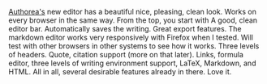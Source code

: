 [Authorea's](http://www.authorea.com) new editor has a beautiful nice, pleasing, clean look. Works on every browser in the same way. From the top, you start with A good, clean editor bar. Automatically saves the writing. Great export features. The markdown editor works very responsively with Firefox when I tested. Will test with other browsers in other systems to see how it works. Three levels of headers. Quote, citation support (more on that later). Links, formula editor, three levels of writing environment support, LaTeX, Markdown, and HTML. All in all, several desirable features already in there. Love it.
